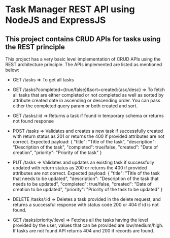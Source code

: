 # Task Manager REST API using NodeJS and ExpressJS

## This project contains CRUD APIs for tasks using the REST principle

This project has a very basic level implementation of CRUD APIs using the REST architecture principle. The APIs implemented are listed as mentioned below:

* GET /tasks =>  To get all tasks

* GET /tasks?completed={true/false}&sort=created:{asc/desc} => To fetch all tasks that are either completed or not completed as well as sorted by attribute created date in ascending or descending order. You can pass either the completed query param or both created and sort.

* GET /tasks/:id => Returns a task if found in temporary schema or returns not found response

* POST /tasks => Validates and creates a new task if successfully created with return status as 201 or returns the 400 if provided attributes are not correct. Expected payload: 
{
    "title": "Title of the task",
    "description": "Description of the task",
    "completed": true/false,
    "created": "Date of creation",
    "priority": "Priority of the task"
}

* PUT /tasks => Validates and updates an existing task if successfully updated with return status as 200 or returns the 400 if provided attributes are not correct. Expected payload: 
{
    "title": "Title of the task that needs to be updated",
    "description": "Description of the task that needs to be updated",
    "completed": true/false,
    "created": "Date of creation to be updated",
    "priority": "Priority of the task to be updated"
}

* DELETE /tasks/:id => Deletes a task provided in the delete request, and returns a successful response with status code 200 or 404 if id is not found.

* GET /tasks/priority/:level => Fetches all the tasks having the level provided by the user, values that can be provided are low/medium/high. If tasks are not found API returns 404 and 200 if records are found.

